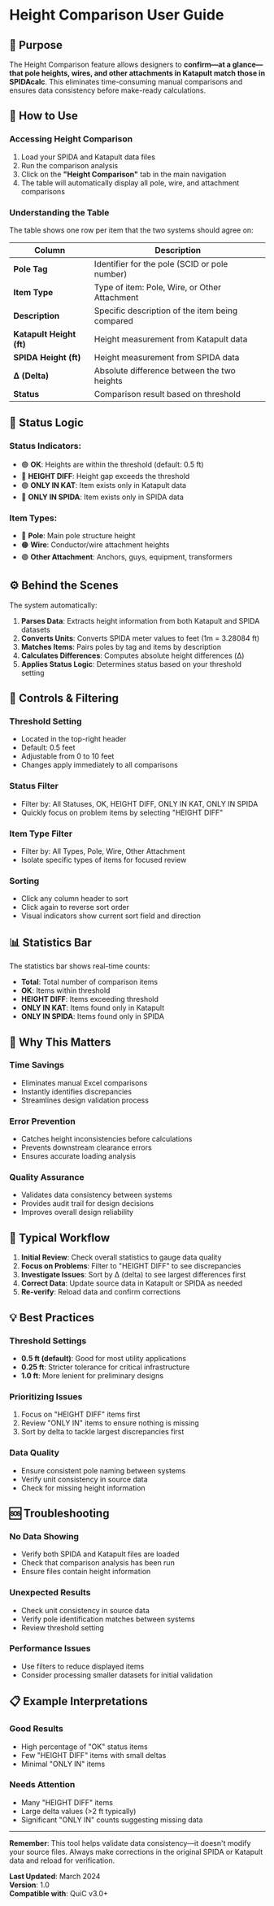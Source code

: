 # Height Comparison User Guide

## 🎯 **Purpose**

The Height Comparison feature allows designers to **confirm—at a glance—that pole heights, wires, and other attachments in Katapult match those in SPIDAcalc**. This eliminates time-consuming manual comparisons and ensures data consistency before make-ready calculations.

## 🚀 **How to Use**

### **Accessing Height Comparison**
1. Load your SPIDA and Katapult data files
2. Run the comparison analysis
3. Click on the **"Height Comparison"** tab in the main navigation
4. The table will automatically display all pole, wire, and attachment comparisons

### **Understanding the Table**

The table shows one row per item that the two systems should agree on:

| Column | Description |
|--------|-------------|
| **Pole Tag** | Identifier for the pole (SCID or pole number) |
| **Item Type** | Type of item: Pole, Wire, or Other Attachment |
| **Description** | Specific description of the item being compared |
| **Katapult Height (ft)** | Height measurement from Katapult data |
| **SPIDA Height (ft)** | Height measurement from SPIDA data |
| **Δ (Delta)** | Absolute difference between the two heights |
| **Status** | Comparison result based on threshold |

## 🎨 **Status Logic**

### **Status Indicators:**
- 🟢 **OK**: Heights are within the threshold (default: 0.5 ft)
- 🔴 **HEIGHT DIFF**: Height gap exceeds the threshold
- 🟣 **ONLY IN KAT**: Item exists only in Katapult data
- 🔵 **ONLY IN SPIDA**: Item exists only in SPIDA data

### **Item Types:**
- 🔵 **Pole**: Main pole structure height
- 🟠 **Wire**: Conductor/wire attachment heights
- 🟣 **Other Attachment**: Anchors, guys, equipment, transformers

## ⚙️ **Behind the Scenes**

The system automatically:

1. **Parses Data**: Extracts height information from both Katapult and SPIDA datasets
2. **Converts Units**: Converts SPIDA meter values to feet (1m = 3.28084 ft)
3. **Matches Items**: Pairs poles by tag and items by description
4. **Calculates Differences**: Computes absolute height differences (Δ)
5. **Applies Status Logic**: Determines status based on your threshold setting

## 🔧 **Controls & Filtering**

### **Threshold Setting**
- Located in the top-right header
- Default: 0.5 feet
- Adjustable from 0 to 10 feet
- Changes apply immediately to all comparisons

### **Status Filter**
- Filter by: All Statuses, OK, HEIGHT DIFF, ONLY IN KAT, ONLY IN SPIDA
- Quickly focus on problem items by selecting "HEIGHT DIFF"

### **Item Type Filter**
- Filter by: All Types, Pole, Wire, Other Attachment
- Isolate specific types of items for focused review

### **Sorting**
- Click any column header to sort
- Click again to reverse sort order
- Visual indicators show current sort field and direction

## 📊 **Statistics Bar**

The statistics bar shows real-time counts:
- **Total**: Total number of comparison items
- **OK**: Items within threshold
- **HEIGHT DIFF**: Items exceeding threshold
- **ONLY IN KAT**: Items found only in Katapult
- **ONLY IN SPIDA**: Items found only in SPIDA

## 🎯 **Why This Matters**

### **Time Savings**
- Eliminates manual Excel comparisons
- Instantly identifies discrepancies
- Streamlines design validation process

### **Error Prevention**
- Catches height inconsistencies before calculations
- Prevents downstream clearance errors
- Ensures accurate loading analysis

### **Quality Assurance**
- Validates data consistency between systems
- Provides audit trail for design decisions
- Improves overall design reliability

## 🔄 **Typical Workflow**

1. **Initial Review**: Check overall statistics to gauge data quality
2. **Focus on Problems**: Filter to "HEIGHT DIFF" to see discrepancies
3. **Investigate Issues**: Sort by Δ (delta) to see largest differences first
4. **Correct Data**: Update source data in Katapult or SPIDA as needed
5. **Re-verify**: Reload data and confirm corrections

## 💡 **Best Practices**

### **Threshold Settings**
- **0.5 ft (default)**: Good for most utility applications
- **0.25 ft**: Stricter tolerance for critical infrastructure
- **1.0 ft**: More lenient for preliminary designs

### **Prioritizing Issues**
1. Focus on "HEIGHT DIFF" items first
2. Review "ONLY IN" items to ensure nothing is missing
3. Sort by delta to tackle largest discrepancies first

### **Data Quality**
- Ensure consistent pole naming between systems
- Verify unit consistency in source data
- Check for missing height information

## 🆘 **Troubleshooting**

### **No Data Showing**
- Verify both SPIDA and Katapult files are loaded
- Check that comparison analysis has been run
- Ensure files contain height information

### **Unexpected Results**
- Check unit consistency in source data
- Verify pole identification matches between systems
- Review threshold setting

### **Performance Issues**
- Use filters to reduce displayed items
- Consider processing smaller datasets for initial validation

## 📋 **Example Interpretations**

### **Good Results**
- High percentage of "OK" status items
- Few "HEIGHT DIFF" items with small deltas
- Minimal "ONLY IN" items

### **Needs Attention**
- Many "HEIGHT DIFF" items
- Large delta values (>2 ft typically)
- Significant "ONLY IN" counts suggesting missing data

---

**Remember**: This tool helps validate data consistency—it doesn't modify your source files. Always make corrections in the original SPIDA or Katapult data and reload for verification.

**Last Updated**: March 2024  
**Version**: 1.0  
**Compatible with**: QuiC v3.0+ 